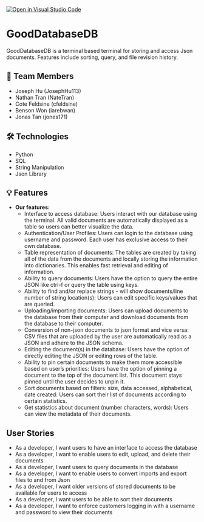 [![Open in Visual Studio Code](https://classroom.github.com/assets/open-in-vscode-718a45dd9cf7e7f842a935f5ebbe5719a5e09af4491e668f4dbf3b35d5cca122.svg)](https://classroom.github.com/online_ide?assignment_repo_id=11509565&assignment_repo_type=AssignmentRepo)
# GoodDatabaseDB
  GoodDatabaseDB is a terminal based terminal for storing and access Json documents. Features include sorting, query, and file revision history.

## 👥 Team Members
- Joseph Hu (JosephHu113)
- Nathan Tran (NateTran)
- Cote Feldsine (cfeldsine)
- Benson Won (iarebwan)
- Jonas Tan (jones171)

## 🛠️ Technologies
- Python
- SQL
- String Manipulation
- Json Library

## 💡 Features 
- **Our features:**
  - Interface to access database: Users interact with our database using the terminal. All valid documents are automatically displayed as a table so users can better visualize the data.
  - Authentication/User Profiles: Users can login to the database using username and password. Each user has exclusive access to their own database.
  - Table representation of documents: The tables are created by taking all of the data from the documents and locally storing the information into dictionaries. This enables fast retrieval and editing of information. 
  - Ability to query documents: Users have the option to query the entire JSON like ctrl-f or query the table using keys.
  - Ability to find and/or replace strings - will show documents/line number of string location(s): Users can edit specific keys/values that are queried.
  - Uploading/importing documents: Users can upload documents to the database from their computer and download documents from the database to their computer. 
  - Conversion of non-json documents to json format and vice versa: CSV files that are uploaded by the user are automatically read as a JSON and adhere to the JSON schema. 
  - Editing the document(s) in the database: Users have the option of directly editing the JSON or editing rows of the table.
  - Ability to pin certain documents to make them more accessible based on user’s priorities: Users have the option of pinning a document to the top of the document list. This document stays pinned until the user decides to unpin it.
  - Sort documents based on filters: size, data accessed, alphabetical, date created: Users can sort their list of documents according to certain statistics.
  - Get statistics about document (number characters, words): Users can view the metadata of their documents.
    
## User Stories
  - As a developer, I want users to have an interface to access the database
  - As a developer, I want to enable users to edit, upload, and delete their documents
  - As a developer, I want users to query documents in the database
  - As a developer, I want to enable users to convert imports and export files to and from Json
  - As a developer, I want older versions of stored documents to be available for users to access
  - As a developer, I want users to be able to sort their documents
  - As a developer, I want to enforce customers logging in with a username and password to view their documents
